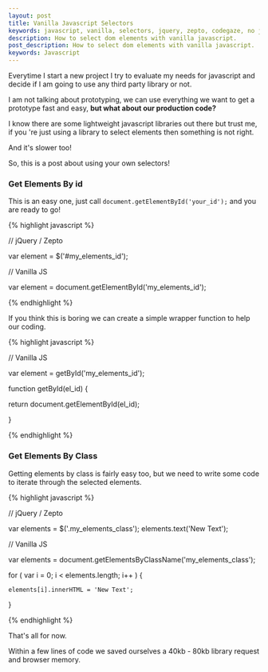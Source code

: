 ```yaml
---
layout: post
title: Vanilla Javascript Selectors
keywords: javascript, vanilla, selectors, jquery, zepto, codegaze, no jquery
description: How to select dom elements with vanilla javascript.
post_description: How to select dom elements with vanilla javascript.
keywords: Javascript
---
```


Everytime I start a new project I try to evaluate my needs for javascript and decide if I am going to use any third party library or not.

I am not talking about prototyping, we can use everything we want to get a prototype fast and easy, **but what about our production code?**

I know there are some lightweight javascript libraries out there but trust me, if you 're just using a library to select elements then something is not right.

And it's slower too!

So, this is a post about using your own selectors!


### Get Elements By id

This is an easy one, just call ```document.getElementById('your_id');``` and you are ready to go!


{% highlight javascript %}

// jQuery / Zepto

var element = $('#my_elements_id');

// Vanilla JS

var element = document.getElementById('my_elements_id');

{% endhighlight %}

If you think this is boring we can create a simple wrapper function to help our coding.

{% highlight javascript %}

// Vanilla JS

var element = getById('my_elements_id');

function getById(el_id) {
  
  return document.getElementById(el_id);

}

{% endhighlight %}


### Get Elements By Class

Getting elements by class is fairly easy too, but we need to write some code to iterate through the selected elements.

{% highlight javascript %}

// jQuery / Zepto

var elements = $('.my_elements_class');
elements.text('New Text');

// Vanilla JS

var elements = document.getElementsByClassName('my_elements_class');

for ( var i = 0; i < elements.length; i++ ) {

    elements[i].innerHTML = 'New Text';
    
}

{% endhighlight %}


That's all for now. 

Within a few lines of code we saved ourselves a 40kb - 80kb library request and browser memory.